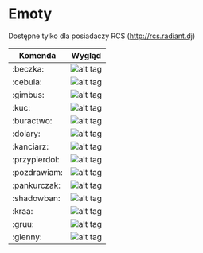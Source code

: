 # Emoty

Dostępne tylko dla posiadaczy RCS (http://rcs.radiant.dj)

| Komenda          | Wygląd                         | 
 ----------------- | ----------------------------   | 
| :beczka:         | ![alt tag](http://i.imgur.com/mQJPo16.png) |
| :cebula:         | ![alt tag](http://i.imgur.com/XElsJCl.png) |
| :gimbus:         | ![alt tag](http://i.imgur.com/1PY2qED.png) |
| :kuc:            | ![alt tag](http://i.imgur.com/kbTZrdA.png) |
| :buractwo:       | ![alt tag](http://i.imgur.com/FrT6qmI.png) |
| :dolary:         | ![alt tag](http://i.imgur.com/HZZVISr.png) |
| :kanciarz:       | ![alt tag](http://i.imgur.com/JXDOuNI.png) |
| :przypierdol:    | ![alt tag](http://i.imgur.com/mMQ1Zzx.png) |
| :pozdrawiam:     | ![alt tag](http://i.imgur.com/PA3GnHz.png) |
| :pankurczak:     | ![alt tag](http://i.imgur.com/cw2K1qQ.gif) |
| :shadowban:      | ![alt tag](http://i.imgur.com/484ltWn.png) |
| :kraa:           | ![alt tag](http://i.imgur.com/pwMJOUB.png) |
| :gruu:           | ![alt tag](http://i.imgur.com/2mwIBNL.png) |
| :glenny:         | ![alt tag](http://i.imgur.com/RjYBZtx.png) |
